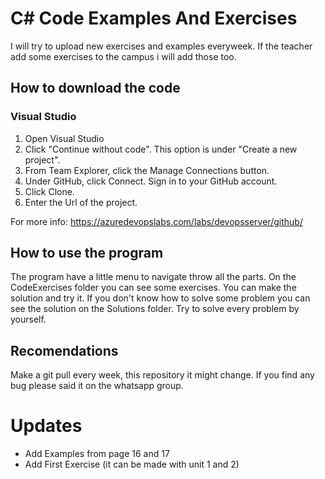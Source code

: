 # C# Code Examples And Exercises
I will try to upload new exercises and examples everyweek.
If the teacher add some exercises to the campus i will add those too.

## How to download the code
### Visual Studio
1. Open Visual Studio
2. Click "Continue without code". This option is under "Create a new project".
3. From Team Explorer, click the Manage Connections button.
4. Under GitHub, click Connect. Sign in to your GitHub account.
5. Click Clone.
6. Enter the Url of the project.

For more info: https://azuredevopslabs.com/labs/devopsserver/github/

## How to use the program
The program have a little menu to navigate throw all the parts.
On the CodeExercises folder you can see some exercises. You can make the solution and try it.
If you don't know how to solve some problem you can see the solution on the Solutions folder.
Try to solve every problem by yourself. 

## Recomendations
Make a git pull every week, this repository it might change.
If you find any bug please said it on the whatsapp group.

# Updates
* Add Examples from page 16 and 17
* Add First Exercise (it can be made with unit 1 and 2)
